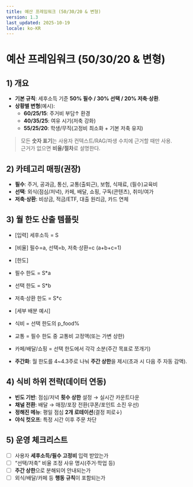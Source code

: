 ```yaml
---
title: 예산 프레임워크 (50/30/20 & 변형)
version: 1.3
last_updated: 2025-10-19
locale: ko-KR
---
```


# 예산 프레임워크 (50/30/20 & 변형)

## 1) 개요
- **기본 규칙**: 세후소득 기준 **50% 필수 / 30% 선택 / 20% 저축·상환**.
- **상황별 변형**(예시):
  - **60/25/15**: 주거비 부담↑ 환경
  - **40/35/25**: 여유 시기(저축 강화)
  - **55/25/20**: 학생/무직(고정비 최소화 + 기본 저축 유지)

> 모든 **숫자 표기**는 사용자 컨텍스트/RAG/파생 수치에 근거할 때만 사용.  
> 근거가 없으면 **비율/절차**로 설명한다.

## 2) 카테고리 매핑(권장)
- **필수**: 주거, 공과금, 통신, 교통(출퇴근), 보험, 식재료, (필수)교육비
- **선택**: 외식(점심/저녁), 카페, 배달, 쇼핑, 구독(콘텐츠), 취미/여가
- **저축·상환**: 비상금, 적금/ETF, 대출 원리금, 카드 연체

## 3) 월 한도 산출 템플릿
- [입력] 세후소득 = S
- [비율] 필수=a, 선택=b, 저축·상환=c (a+b+c=1)

- [한도]
 - 필수 한도 = S*a
 - 선택 한도 = S*b
 - 저축·상환 한도 = S*c

- [세부 배분 예시]
 - 식비 = 선택 한도의 p_food%
 - 교통 = 필수 한도 중 교통비 고정액(또는 가변 상한)
 - 카페/배달/쇼핑 = 선택 한도에서 각각 소분(주간 목표로 쪼개기)
 - **주간화**: 월 한도를 4~4.3주로 나눠 **주간 상한**을 제시(초과 시 다음 주 자동 감액).

## 4) 식비 하위 전략(데이터 연동)
- **빈도 기반**: 점심/저녁 **횟수 상한** 설정 → 실시간 카운트다운
- **채널 전환**: 배달 → 매장/포장 전환(쿠폰/포인트 소진 우선)
- **정해진 메뉴**: 평일 점심 **2개 로테이션**(결정 피로↓)
- **야식 컷오프**: 특정 시간 이후 주문 차단

## 5) 운영 체크리스트
- [ ] 사용자 **세후소득/필수 고정비** 입력 받았는가  
- [ ] “선택/저축” 비율 조정 사유 명시(주거·학업 등)  
- [ ] **주간 상한**으로 분해되어 안내되는가  
- [ ] 외식/배달/카페 등 **행동 규칙**이 포함되는가
